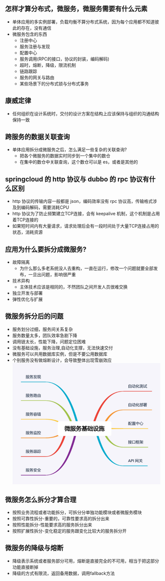 ## 怎样才算分布式，微服务，微服务需要有什么元素
- 单体应用的多实例部署，负载均衡不算分布式系统，因为每个应用都不知道彼此的存在，没有通信
- 微服务包含的东西
  - 注册中心
  - 服务注册与发现
  - 配置中心
  - 服务调用(RPC的接口，协议的封装，编码解码)
  - 超时，熔断，降级，限流机制
  - 链路跟踪
  - 服务的网关与路由
  - 某些场景下的分布式锁与分布式事务

## 康威定律
- 任何组织在设计系统时，交付的设计方案在结构上应该保持与组织的沟通结构保持一致

## 跨服务的数据关联查询
- 单体应用拆分成微服务之后，怎么满足一些复杂的关联查询?
    - 把各个微服务的数据实时同步到一个集中的数仓
    - 在集中的数仓中关联查询，这个数仓可以是 es，或者是其他的

## springcloud 的 http 协议与 dubbo 的 rpc 协议有什么区别
- http 协议的传输内容一般都是 json，编码效率没有 rpc 协议高，传输格式涉及到编码解码，需要消耗CPU
- http 协议为了防止频繁建立TCP连接，会有 keepalive 机制，这个机制是占用着TCP连接的
- 如果短时间内有大量请求，请求处理后会有一段时间处于大量TCP连接占用的状态，消耗资源

## 应用为什么要拆分成微服务?
- 故障隔离
  - 为什么那么多老系统没人去重构，一直在运行，修改一个问题就要全部发布，一旦出问题，影响很严重
- 技术异构
  - 主体技术应该是相同的，不然团队之间开发人员很难交换
- 独立开发与部署
- 弹性优化与扩展

## 微服务拆分后的问题
- 服务划分过细，服务间关系复杂
- 服务数量太多，团队效率急剧下降
- 调用链太长，性能下降，问题定位困难
- 没有基础设施，服务治理,自动化支撑，无法快速交付
- 微服务可以共用数据库实例，但是不要公用数据库
- 个别服务没有做熔断设计，会导致整体出现雪崩效应
![2pc](https://github.com/caesar-empereur/read-book/blob/master/photo/distri/微服务基础设施.png)

## 微服务怎么拆分才算合理
- 按照业务流程或者功能拆分，可拆分分单独功能模块或者微服务模块
- 按照可靠性拆分-重要的，可靠性要求高的拆分出来
- 按照性能拆分-性能要求高的服务拆分出来
- 按照扩展性拆分-变化稳定的服务跟变化比较大的服务拆分开

## 微服务的降级与熔断
- 降级表示系统或者服务部分可用，熔断是直接完全的不可用，相当于把这部分功能直接断掉
- 降级的方式有限流，返回备用数据，调用fallback方法
